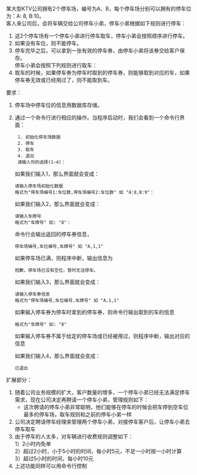 某大型KTV公司拥有2个停车场，编号为A、B，每个停车场分别可以拥有的停车位为：A: 8, B:10。    
客人来公司后，会将车辆交给公司停车小弟，停车小弟根据如下规则进行停车：   
1. 这2个停车场有一个停车小弟进行停车取车，停车小弟会按照顺序进行停车。   
2. 如果没有车位，则不能停车。   
3. 停车完毕之后，可以拿到一张有效的停车券，由停车小弟将该券交给客户保存。  
停车小弟会按照下列规则进行取车：       
1. 取车的时候，如果停车券为停车时取到的停车券，则能够取到对应的车，如果停车券无效或已经用过了，则不能取到车。

要求：
1. 停车场中停车位的信息用数据库存储。
2. 通过一个命令行进行相应的操作。当程序启动时，我们会看到一个命令行界面：
     ```
      1. 初始化停车场数据
      2. 停车
      3. 取车
      4. 退出
      请输入你的选择(1~4)：
      ```
      如果我们输入1，那么界面就会变成：
      ```
      请输入停车场初始化数据
      格式为"停车场编号1:车位数,停车场编号2:车位数" 如 "A:8,B:9"：
      ```
      如果我们输入2，那么界面就会变成：
      ```
      请输入车牌号
      格式为"车牌号" 如: "8"：
      ```
      命令行会输出返回的停车券信息，
      ```
      停车场编号,车位编号,车牌号" 如 "A,1,1"
      ```
      如果停车场已满，则程序中断，输出信息为
      ```
      抱歉，停车场已没有空位，暂时无法停车。
      ```
      如果我们输入3，那么界面就会变成：
      ```
      请输入停车券信息
      格式为"停车场编号,车位编号,车牌号" 如 "A,1,1"
      ```
      如果输入停车券为停车时拿到的停车券，则命令行输出取到的车的信息
      ```
      格式为"车牌号" 如: "8"
      ```
      如果输入停车券不属于给定的停车场或已经被用过，则程序中断，输出对应的信息
      
      如果我们输入4，那么界面就会变成：
      ```
      已退出
      ```

扩展部分：   
1. 随着公司业务规模的扩大，客户数量的增多，一个停车小弟已经无法满足停车需求，现在公司决定再聘请一个停车小弟，管理规则如下：   
    * 这次聘请的停车小弟非常聪明，他们能够在停车的时候会把车停到空车位最多的停车场，取车规则和之前的停车小弟一样  
2. 公司决定聘请停车经理来管理两个停车小弟，对接停车客户后，让停车小弟去停车取车  
3. 由于停车的人太多，对车辆进行收费规则调整如下：  
    1）2小时内免单   
    2）超过2小时，小于5小时的时间，每小时5元，不足一小时按一小时计算   
    3）超过5小时的时间，每小时10元
4. 上述功能同样可以用命令行控制